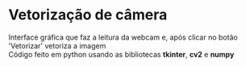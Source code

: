 # Vetorização de câmera


Interface gráfica que faz a leitura da webcam e, após clicar no botão 'Vetorizar' vetoriza a imagem
<br>
Código feito em python usando as bibliotecas <b>tkinter</b>, <b>cv2</b> e <b>numpy</b>
